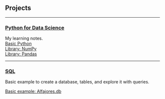 ## Projects

---

### [Python for Data Science](./projects/python/mainpython.md)

My learning notes.
<br>
[Basic Python](./projects/python/basicpython/mainbasic.md)
<br>
[Library: NumPy](./projects/python/numpy/mainnumpy.md)
<br>
[Library: Pandas](./projects/python/numpy/mainpandas.md)
<br>

---
### [SQL](./projects/SQL/mainSQL.md)

Basic example to create a database, tables, and explore it with queries.

[Basic example: Alfajores.db](./projects/python/basicpython/mainbasic.md)




